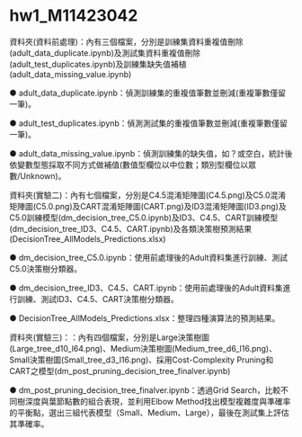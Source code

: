# hw1_M11423042

資料夾(資料前處理)：內有三個檔案，分別是訓練集資料重複值刪除(adult_data_duplicate.ipynb)及測試集資料重複值刪除(adult_test_duplicates.ipynb)及訓練集缺失值補植(adult_data_missing_value.ipynb)
  
  ● adult_data_duplicate.ipynb：偵測訓練集的重複值筆數並刪減(重複筆數僅留一筆)。
  
  ● adult_test_duplicates.ipynb：偵測測試集的重複值筆數並刪減(重複筆數僅留一筆)。
  
  ● adult_data_missing_value.ipynb：偵測訓練集的缺失值，如？或空白，統計後依變數型態採取不同方式做補值(數值型欄位以中位數；類別型欄位以眾數/Unknown)。

資料夾(實驗二)：內有七個檔案，分別是C4.5混淆矩陣圖(C4.5.png)及C5.0混淆矩陣圖(C5.0.png)及CART混淆矩陣圖(CART.png)及ID3混淆矩陣圖(ID3.png)及
C5.0訓練模型(dm_decision_tree_C5.0.ipynb)及ID3、C4.5、CART訓練模型(dm_decision_tree_ID3、C4.5、CART.ipynb)及各類決策樹預測結果(DecisionTree_AllModels_Predictions.xlsx)

  ● dm_decision_tree_C5.0.ipynb：使用前處理後的Adult資料集進行訓練、測試C5.0決策樹分類器。

  ● dm_decision_tree_ID3、C4.5、CART.ipynb：使用前處理後的Adult資料集進行訓練、測試ID3、C4.5、CART決策樹分類器。

  ● DecisionTree_AllModels_Predictions.xlsx：整理四種演算法的預測結果。

資料夾(實驗三)：：內有四個檔案，分別是Large決策樹圖(Large_tree_d10_l64.png)、Medium決策樹圖(Medium_tree_d6_l16.png)、Small決策樹圖(Small_tree_d3_l16.png)、採用Cost-Complexity Pruning和CART之模型(dm_post_pruning_decision_tree_finalver.ipynb)
  
  ● dm_post_pruning_decision_tree_finalver.ipynb：透過Grid Search，比較不同樹深度與葉節點數的組合表現，並利用Elbow Method找出模型複雜度與準確率的平衡點，選出三組代表模型（Small、Medium、Large），最後在測試集上評估其準確率。







